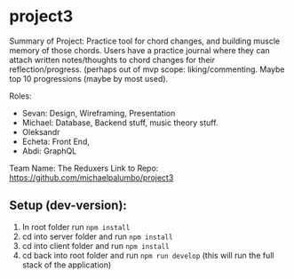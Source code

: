 # project3

Summary of Project: Practice tool for chord changes, and building muscle memory of those chords. Users have a practice journal where they can attach written notes/thoughts to chord changes for their reflection/progress. (perhaps out of mvp scope: liking/commenting. Maybe top 10 progressions (maybe by most used). 

Roles: 
- Sevan: Design, Wireframing, Presentation
- Michael: Database, Backend stuff, music theory stuff. 
- Oleksandr
- Echeta: Front End, 
- Abdi: GraphQL

Team Name: The Reduxers
Link to Repo: https://github.com/michaelpalumbo/project3


## Setup (dev-version):

1. In root folder run ```npm install```
2. cd into server folder and run ``npm install``
3. cd into client folder and run ``npm install``
4. cd back into root folder and run `` npm run develop ``
(this will run the full stack of the application)
